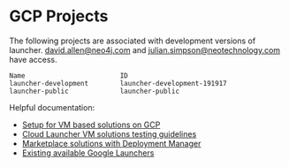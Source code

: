 # GCP Projects

The following projects are associated with development versions of launcher.  <david.allen@neo4j.com> and <julian.simpson@neotechnology.com> have access.

```
Name                        ID
launcher-development        launcher-development-191917
launcher-public             launcher-public
```

Helpful documentation:

* [Setup for VM based solutions on GCP](https://cloud.google.com/launcher/docs/partners/technical-components)
* [Cloud Launcher VM solutions testing guidelines](https://cloud.google.com/launcher/docs/partners/vm-testing-guidelines)
* [Marketplace solutions with Deployment Manager](https://cloud.google.com/launcher/docs/partners/dm-templates)
* [Existing available Google Launchers](https://console.cloud.google.com/launcher/browse?filter=solution-type:vm&project=launcher-public&organizationId=1061230109173)
